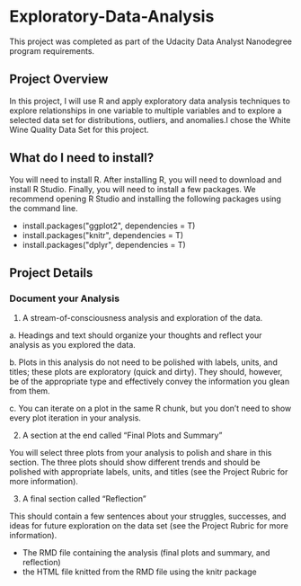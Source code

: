 # Exploratory-Data-Analysis

This project was completed as part of the Udacity Data Analyst Nanodegree program requirements.

## Project Overview

In this project, I will use R and apply exploratory data analysis techniques to explore relationships in one variable to multiple variables and to explore a selected data set for distributions, outliers, and anomalies.I chose the White Wine Quality Data Set for this project.

## What do I need to install?

You will need to install R. After installing R, you will need to download and install R Studio. Finally, you will need to install a few packages. We recommend opening R Studio and installing the following packages using the command line.

* install.packages("ggplot2", dependencies = T) 
* install.packages("knitr", dependencies = T)
* install.packages("dplyr", dependencies = T)

## Project Details

### Document your Analysis

1. A stream-of-consciousness analysis and exploration of the data.

  a. Headings and text should organize your thoughts and reflect your analysis as you explored the data.

  b. Plots in this analysis do not need to be polished with labels, units, and titles; these plots are exploratory (quick and dirty).     They should, however, be of the appropriate type and effectively convey the information you glean from them.

  c. You can iterate on a plot in the same R chunk, but you don’t need to show every plot iteration in your analysis.

2. A section at the end called “Final Plots and Summary”

You will select three plots from your analysis to polish and share in this section. The three plots should show different trends and     should be polished with appropriate labels, units, and titles (see the Project Rubric for more information).

3. A final section called “Reflection”

This should contain a few sentences about your struggles, successes, and ideas for future exploration on the data set (see the Project Rubric for more information).

* The RMD file containing the analysis (final plots and summary, and reflection)
* the HTML file knitted from the RMD file using the knitr package
